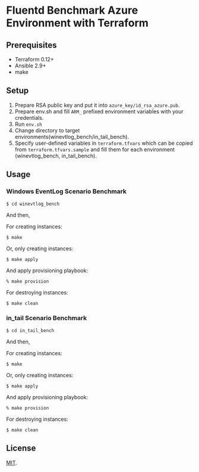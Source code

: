 Fluentd Benchmark Azure Environment with Terraform
===

## Prerequisites

* Terraform 0.12+
* Ansible 2.9+
* make

## Setup

 1. Prepare RSA public key and put it into `azure_key/id_rsa_azure.pub`.
 2. Prepare env.sh and fill `ARM_` prefixed environment variables with your credentials.
 3. Run `env.sh`
 4. Change directory to target environments(winevtlog_bench/in_tail_bench).
 5. Specify user-defined variables in `terraform.tfvars` which can be copied from `terraform.tfvars.sample` and fill them for each environment (winevtlog\_bench, in\_tail\_bench).

## Usage

### Windows EventLog Scenario Benchmark

```
$ cd winevtlog_bench
```

And then,

For creating instances:

```
$ make
```

Or, only creating instances:

```
$ make apply
```

And apply provisioning playbook:

```
% make provision
```

For destroying instances:

```
$ make clean
```

### in\_tail Scenario Benchmark

```
$ cd in_tail_bench
```

And then,

For creating instances:

```
$ make
```

Or, only creating instances:

```
$ make apply
```

And apply provisioning playbook:

```
% make provision
```

For destroying instances:

```
$ make clean
```

## License

[MIT](LICENSE).
